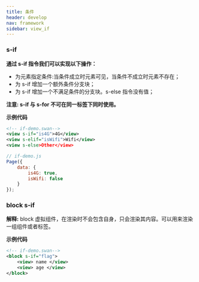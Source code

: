 ```yaml
---
title: 条件
header: develop
nav: framework
sidebar: view_if
---
```


### s-if
**通过 s-if 指令我们可以实现以下操作：**
- 为元素指定条件:当条件成立时元素可见，当条件不成立时元素不存在；
- 为 s-if 增加一个额外条件分支块；
- 为 s-if 增加一个不满足条件的分支块。s-else 指令没有值；

**注意: s-if 与 s-for 不可在同一标签下同时使用。**

**示例代码**

```xml
<!-- if-demo.swan-->
<view s-if="is4G">4G</view>
<view s-elif="isWifi">Wifi</view>
<view s-else>Other</view>
```

```js
// if-demo.js
Page({
    data: {
        is4G: true,
        isWifi: false
    }
});
```

### block s-if
**解释:** block 虚拟组件，在渲染时不会包含自身，只会渲染其内容。可以用来渲染一组组件或者标签。

**示例代码**

```xml
<!-- if-demo.swan-->
<block s-if="flag">
    <view> name </view>
    <view> age </view>
</block>
```
